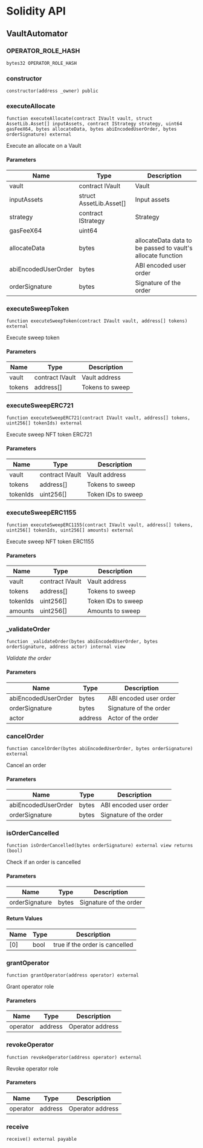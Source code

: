 # Solidity API

## VaultAutomator

### OPERATOR_ROLE_HASH

```solidity
bytes32 OPERATOR_ROLE_HASH
```

### constructor

```solidity
constructor(address _owner) public
```

### executeAllocate

```solidity
function executeAllocate(contract IVault vault, struct AssetLib.Asset[] inputAssets, contract IStrategy strategy, uint64 gasFeeX64, bytes allocateData, bytes abiEncodedUserOrder, bytes orderSignature) external
```

Execute an allocate on a Vault

#### Parameters

| Name | Type | Description |
| ---- | ---- | ----------- |
| vault | contract IVault | Vault |
| inputAssets | struct AssetLib.Asset[] | Input assets |
| strategy | contract IStrategy | Strategy |
| gasFeeX64 | uint64 |  |
| allocateData | bytes | allocateData data to be passed to vault's allocate function |
| abiEncodedUserOrder | bytes | ABI encoded user order |
| orderSignature | bytes | Signature of the order |

### executeSweepToken

```solidity
function executeSweepToken(contract IVault vault, address[] tokens) external
```

Execute sweep token

#### Parameters

| Name | Type | Description |
| ---- | ---- | ----------- |
| vault | contract IVault | Vault address |
| tokens | address[] | Tokens to sweep |

### executeSweepERC721

```solidity
function executeSweepERC721(contract IVault vault, address[] tokens, uint256[] tokenIds) external
```

Execute sweep NFT token ERC721

#### Parameters

| Name | Type | Description |
| ---- | ---- | ----------- |
| vault | contract IVault | Vault address |
| tokens | address[] | Tokens to sweep |
| tokenIds | uint256[] | Token IDs to sweep |

### executeSweepERC1155

```solidity
function executeSweepERC1155(contract IVault vault, address[] tokens, uint256[] tokenIds, uint256[] amounts) external
```

Execute sweep NFT token ERC1155

#### Parameters

| Name | Type | Description |
| ---- | ---- | ----------- |
| vault | contract IVault | Vault address |
| tokens | address[] | Tokens to sweep |
| tokenIds | uint256[] | Token IDs to sweep |
| amounts | uint256[] | Amounts to sweep |

### _validateOrder

```solidity
function _validateOrder(bytes abiEncodedUserOrder, bytes orderSignature, address actor) internal view
```

_Validate the order_

#### Parameters

| Name | Type | Description |
| ---- | ---- | ----------- |
| abiEncodedUserOrder | bytes | ABI encoded user order |
| orderSignature | bytes | Signature of the order |
| actor | address | Actor of the order |

### cancelOrder

```solidity
function cancelOrder(bytes abiEncodedUserOrder, bytes orderSignature) external
```

Cancel an order

#### Parameters

| Name | Type | Description |
| ---- | ---- | ----------- |
| abiEncodedUserOrder | bytes | ABI encoded user order |
| orderSignature | bytes | Signature of the order |

### isOrderCancelled

```solidity
function isOrderCancelled(bytes orderSignature) external view returns (bool)
```

Check if an order is cancelled

#### Parameters

| Name | Type | Description |
| ---- | ---- | ----------- |
| orderSignature | bytes | Signature of the order |

#### Return Values

| Name | Type | Description |
| ---- | ---- | ----------- |
| [0] | bool | true if the order is cancelled |

### grantOperator

```solidity
function grantOperator(address operator) external
```

Grant operator role

#### Parameters

| Name | Type | Description |
| ---- | ---- | ----------- |
| operator | address | Operator address |

### revokeOperator

```solidity
function revokeOperator(address operator) external
```

Revoke operator role

#### Parameters

| Name | Type | Description |
| ---- | ---- | ----------- |
| operator | address | Operator address |

### receive

```solidity
receive() external payable
```

